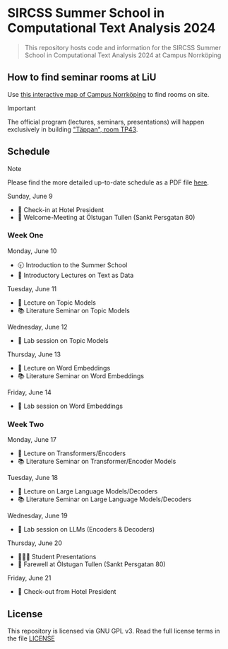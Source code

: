 # SIRCSS Summer School in Computational Text Analysis 2024

> This repository hosts code and information for the SIRCSS Summer School in Computational Text Analysis 2024 at Campus Norrköping

## How to find seminar rooms at LiU

Use [this interactive map of Campus Norrköping](https://use.mazemap.com/#v=1&config=liu&zlevel=2&center=16.176638,58.589049&zoom=16.2&campusid=754) to find rooms on site.

> [!IMPORTANT]
> The official program (lectures, seminars, presentations) will happen exclusively in building ["Täppan", room TP43](https://link.mazemap.com/o6QtkZh4).

## Schedule

> [!NOTE]
> Please find the more detailed up-to-date schedule as a PDF file [here](https://github.com/IAS-LiU/SIRCSS-CTA_2024/blob/main/SIRCSS%20CTA%202024%20Schedule.pdf).

Sunday, June 9

* 🏨 Check-in at Hotel President
* 🍻 Welcome-Meeting at Ölstugan Tullen (Sankt Persgatan 80)

### Week One

Monday, June 10

* 🕤 Introduction to the Summer School
* 📖 Introductory Lectures on Text as Data

Tuesday, June 11

* 📖 Lecture on Topic Models
* 📚 Literature Seminar on Topic Models

Wednesday, June 12

* 🧪 Lab session on Topic Models

Thursday, June 13

* 📖 Lecture on Word Embeddings
* 📚 Literature Seminar on Word Embeddings

Friday, June 14

* 🧪 Lab session on Word Embeddings

### Week Two

Monday, June 17

* 📖 Lecture on Transformers/Encoders
* 📚 Literature Seminar on Transformer/Encoder Models

Tuesday, June 18

* 📖 Lecture on Large Language Models/Decoders
* 📚 Literature Seminar on Large Language Models/Decoders

Wednesday, June 19

* 🧪 Lab session on LLMs (Encoders & Decoders)

Thursday, June 20

* 🧑🏼‍🏫 Student Presentations
* 🍻 Farewell at Ölstugan Tullen (Sankt Persgatan 80)

Friday, June 21

* 🏨 Check-out from Hotel President

## License

This repository is licensed via GNU GPL v3. Read the full license terms in the file [LICENSE](./LICENSE)
